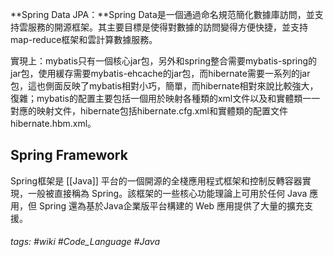 **Spring Data JPA：**Spring Data是一個通過命名規范簡化數據庫訪問，並支持雲服務的開源框架。其主要目標是使得對數據的訪問變得方便快捷，並支持map-reduce框架和雲計算數據服務。

實現上：mybatis只有一個核心jar包，另外和spring整合需要mybatis-spring的jar包，使用緩存需要mybatis-ehcache的jar包，而hibernate需要一系列的jar包，這也側面反映了mybatis相對小巧，簡單，而hibernate相對來說比較強大，復雜；mybatis的配置主要包括一個用於映射各種類的xml文件以及和實體類一一對應的映射文件，hibernate包括hibernate.cfg.xml和實體類的配置文件hibernate.hbm.xml。

Spring Framework
----------------

Spring框架是 [[Java]] 平台的一個開源的全棧應用程式框架和控制反轉容器實現，一般被直接稱為 Spring。該框架的一些核心功能理論上可用於任何 Java 應用，但 Spring 還為基於Java企業版平台構建的 Web 應用提供了大量的擴充支援。

###### tags: #wiki #Code_Language #Java 